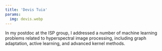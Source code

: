 ```yaml
---
title: 'Devis Tuia'
params:
  img: devis.webp
---
```


In my postdoc at the ISP group, I addressed a number of machine learning problems related to hyperspectral image processing, including graph adaptation, active learning, and advanced kernel methods.
